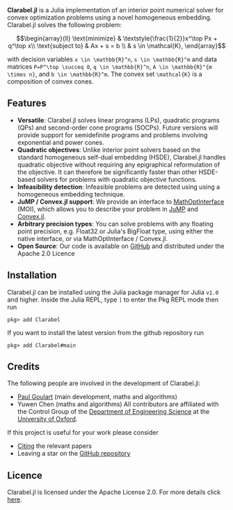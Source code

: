 __Clarabel.jl__ is a Julia implementation of an interior point numerical solver for convex optimization problems using a novel homogeneous embedding.  Clarabel.jl solves the following problem:

```math
\begin{array}{ll} \text{minimize} & \textstyle{\frac{1}{2}}x^\top Px + q^\top x\\ \text{subject to} & Ax + s = b \\ & s \in \mathcal{K},
\end{array}
```

with decision variables ``x \in \mathbb{R}^n``, ``s \in \mathbb{R}^m`` and data matrices ``P=P^\top \succeq 0``, ``q \in \mathbb{R}^n``, ``A \in \mathbb{R}^{m \times n}``, and ``b \in \mathbb{R}^m``. The convex set ``\mathcal{K}`` is a composition of convex cones.

## Features

* __Versatile__: Clarabel.jl solves linear programs (LPs), quadratic programs (QPs) and second-order cone programs (SOCPs).  Future versions will provide support for semidefinite programs and problems involving exponential and power cones.
* __Quadratic objectives__: Unlike interior point solvers based on the standard homogeneous self-dual embedding (HSDE), Clarabel.jl handles quadratic objective without requiring any epigraphical reformulation of the objective.   It can therefore be significantly faster than other HSDE-based solvers for problems with quadratic objective functions.
* __Infeasibility detection__: Infeasible problems are detected using using a homogeneous embedding technique.
* __JuMP / Convex.jl support__: We provide an interface to [MathOptInterface](https://jump.dev/JuMP.jl/stable/moi/) (MOI), which allows you to describe your problem in [JuMP](https://github.com/JuliaOpt/JuMP.jl) and [Convex.jl](https://github.com/JuliaOpt/Convex.jl).
* __Arbitrary precision types__: You can solve problems with any floating point precision, e.g. Float32 or Julia's BigFloat type, using either the native interface, or via MathOptInterface / Convex.jl.
* __Open Source__: Our code is available on [GitHub](https://github.com/oxfordcontrol/Clarabel.jl) and distributed under the Apache 2.0 Licence

## Installation
Clarabel.jl can be installed using the Julia package manager for Julia `v1.0` and higher. Inside the Julia REPL, type `]` to enter the Pkg REPL mode then run

`pkg> add Clarabel`

If you want to install the latest version from the github repository run

`pkg> add Clarabel#main`

## Credits

The following people are involved in the development of Clarabel.jl:
* [Paul Goulart](http://users.ox.ac.uk/~engs1373/) (main development, maths and algorithms)
* Yuwen Chen (maths and algorithms)
All contributors are affiliated with the Control Group of the [Department of Engineering Science](http://www.eng.ox.ac.uk/) at the [University of Oxford](http://ox.ac.uk/).

If this project is useful for your work please consider
* [Citing](citing.md) the relevant papers
* Leaving a star on the [GitHub repository](https://github.com/oxfordcontrol/Clarabel.jl)


## Licence
Clarabel.jl is licensed under the Apache License 2.0. For more details click [here](https://github.com/oxfordcontrol/Clarabel.jl/blob/master/LICENSE.md).
